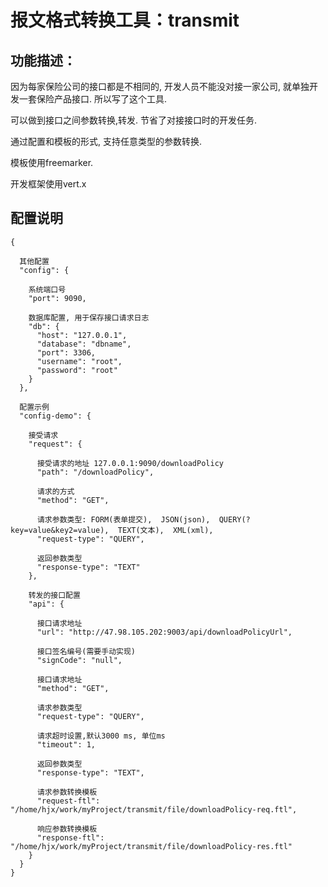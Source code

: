 # 报文格式转换工具：transmit

## 功能描述：

因为每家保险公司的接口都是不相同的, 开发人员不能没对接一家公司, 就单独开发一套保险产品接口.
所以写了这个工具.

可以做到接口之间参数转换,转发. 节省了对接接口时的开发任务.

通过配置和模板的形式, 支持任意类型的参数转换.

模板使用freemarker.

开发框架使用vert.x

## 配置说明
```
{

  其他配置
  "config": {
    
    系统端口号
    "port": 9090,
    
    数据库配置, 用于保存接口请求日志
    "db": {
      "host": "127.0.0.1",
      "database": "dbname",
      "port": 3306,
      "username": "root",
      "password": "root"
    }
  },
  
  配置示例
  "config-demo": {
  
    接受请求
    "request": {
    
      接受请求的地址 127.0.0.1:9090/downloadPolicy
      "path": "/downloadPolicy",
      
      请求的方式
      "method": "GET",
      
      请求参数类型: FORM(表单提交),  JSON(json),  QUERY(?key=value&key2=value),  TEXT(文本),  XML(xml),
      "request-type": "QUERY",
      
      返回参数类型
      "response-type": "TEXT"
    },
    
    转发的接口配置
    "api": {
    
      接口请求地址
      "url": "http://47.98.105.202:9003/api/downloadPolicyUrl",
      
      接口签名编号(需要手动实现)
      "signCode": "null",
      
      接口请求地址
      "method": "GET",
      
      请求参数类型
      "request-type": "QUERY",
      
      请求超时设置,默认3000 ms, 单位ms
      "timeout": 1,
      
      返回参数类型
      "response-type": "TEXT",
      
      请求参数转换模板
      "request-ftl": "/home/hjx/work/myProject/transmit/file/downloadPolicy-req.ftl",
      
      响应参数转换模板
      "response-ftl": "/home/hjx/work/myProject/transmit/file/downloadPolicy-res.ftl"
    }
  }
}
```

    


​           